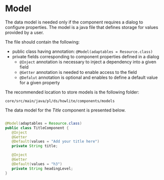 # Model

The data model is needed only if the component requires a dialog to configure properties. The model is a java file that defines storage for values provided by a user. 

The file should contain the following:

- public class having annotation: `@Model(adaptables = Resource.class)`
- private fields corresponding to component properties defined in a dialog
    - `@Inject` annotation is necessary to inject a dependency into a given field
    - `@Getter` annotation is needed to enable access to the field
    - `@Defalut` annotation is optional and enables to define a default value for a given property 

The recommended location to store models is the following folder:

```
core/src/main/java/pl/ds/howlite/components/models
```

The data model for the _Title_ component is presented below. 

``` java title="core/src/main/java/pl/ds/howlite/components/models/TitleComponent.java"

@Model(adaptables = Resource.class)
public class TitleComponent {
   @Inject
   @Getter
   @Default(values = "Add your title here")
   private String title;

   @Inject
   @Getter
   @Default(values = "h3")
   private String headingLevel;
}
```
